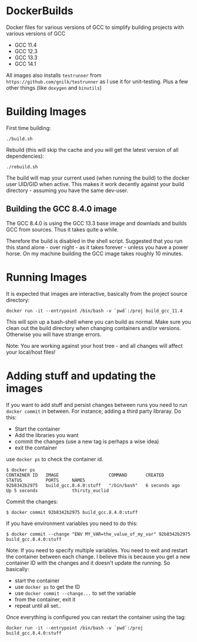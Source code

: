 # DockerBuilds

Docker files for various versions of GCC to simplify building projects with various versions of GCC
* GCC 11.4
* GCC 12.3
* GCC 13.3
* GCC 14.1

All images also installs `testrunner` from `https://github.com/gnilk/testrunner` as I use it for unit-testing.
Plus a few other things (like `doxygen` and `binutils`)



# Building Images

First time building:
```shell
./build.sh
```

Rebuild (this will skip the cache and you will get the latest version of all dependencies):
```shell
./rebuild.sh
```

The build will map your current used (when running the build) to the docker user UID/GID when active.
This makes it work decently against your build directory - assuming you have the same dev-user.

## Building the GCC 8.4.0 image
The GCC 8.4.0 is using the GCC 13.3 base image and downlads and builds GCC from sources. Thus it takes quite a while.

Therefore the build is disabled in the shell script. Suggested that you run this stand alone - over night - as it takes forever - unless you have a power horse. On my machine building the GCC image takes roughly 10 minutes.


# Running Images

It is expected that images are interactive, basically from the project source directory:
```shell
docker run -it --entrypoint /bin/bash -v `pwd`:/proj build_gcc_11.4
```
This will spin up a bash-shell where you can build as normal. Make sure you clean out the build directory 
when changing containers and/or versions. Otherwise you will have strange errors.

Note: You are working against your host tree - and all changes will affect your local/host files!

# Adding stuff and updating the images
If you want to add stuff and persist changes between runs you need to run `docker commit` in between.
For instance, adding a third party libraray. Do this:
* Start the container
* Add the libraries you want
* commit the changes (use a new tag is perhaps a wise idea)
* exit the container

use `docker ps` to check the container id.
```shell
$ docker ps
CONTAINER ID   IMAGE                   COMMAND       CREATED         STATUS         PORTS     NAMES
92b8342b2975   build_gcc.8.4.0:stuff   "/bin/bash"   6 seconds ago   Up 5 seconds             thirsty_euclid
```

Commit the changes:
```shell
$ docker commit 92b8342b2975 build_gcc.8.4.0:stuff
```

If you have environment variables you need to do this:
```shell
$ docker commit --change "ENV MY_VAR=the_value_of_my_var" 92b8342b2975 build_gcc.8.4.0:stuff
```

Note: If you need to specify multiple variables. You need to exit and restart the container between each change.
I believe this is because you get a new container ID with the changes and it doesn't update the running.
So basically:
* start the container
* use `docker ps` to get the ID
* use `docker commit --change...` to set the variable
* from the container, exit it
* repeat until all set..

Once everything is configured you can restart the container using the tag:
```shell
docker run -it --entrypoint /bin/bash -v `pwd`:/proj build_gcc.8.4.0:stuff
```
